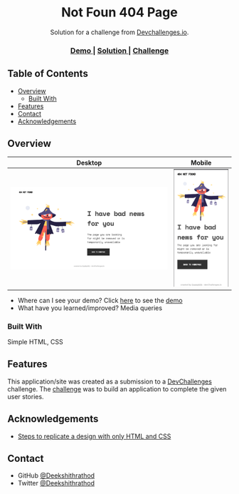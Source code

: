 <!-- Please update value in the {}  -->

<h1 align="center">Not Foun 404 Page</h1>

<div align="center">
   Solution for a challenge from  <a href="http://devchallenges.io" target="_blank">Devchallenges.io</a>.
</div>

<div align="center">
  <h3>
    <a href="https://devchallenges-rwd-1.onrender.com">
      Demo
    </a>
    <span> | </span>
    <a href="https://github.com/Deekshithrathod/dc-rwd-1-NotFound-page/blob/main/styles.css">
      Solution
    </a>
    <span> | </span>
    <a href="https://devchallenges.io/challenges/wBunSb7FPrIepJZAg0sY">
      Challenge
    </a>
  </h3>
</div>

<!-- TABLE OF CONTENTS -->

## Table of Contents

- [Overview](#overview)
  - [Built With](#built-with)
- [Features](#features)
- [Contact](#contact)
- [Acknowledgements](#acknowledgements)

<!-- OVERVIEW -->

## Overview

|                 Desktop                 |               Mobile                |
| :-------------------------------------: | :---------------------------------: |
| ![Project On Desktop](demo-desktop.png) | ![Demo On Desktop](demo-mobile.png) |

<!-- ![Project On Desktop](demo-desktop.png)
![Demo On Desktop](demo-mobile.png) -->

- Where can I see your demo?
  Click [here](https://devchallenges-rwd-1.onrender.com) to see the [demo](https://devchallenges-rwd-1.onrender.com)
  <br>
- What have you learned/improved?
  Media queries

### Built With

<!-- This section should list any major frameworks that you built your project using. Here are a few examples.-->

Simple HTML, CSS

## Features

<!-- List the features of your application or follow the template. Don't share the figma file here :) -->

This application/site was created as a submission to a [DevChallenges](https://devchallenges.io/challenges) challenge. The [challenge](https://devchallenges.io/challenges/wBunSb7FPrIepJZAg0sY) was to build an application to complete the given user stories.

## Acknowledgements

<!-- This section should list any articles or add-ons/plugins that helps you to complete the project. This is optional but it will help you in the future. For exmpale -->

- [Steps to replicate a design with only HTML and CSS](https://devchallenges-blogs.web.app/how-to-replicate-design/)

## Contact

- GitHub [@Deekshithrathod](https://github.com/Deekshithrathod)
- Twitter [@Deekshithrathod](https://twitter.com/Deekshithrathod)
